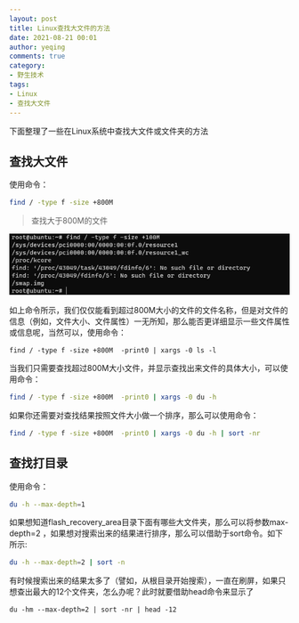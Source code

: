 ```yaml
---
layout: post
title: Linux查找大文件的方法
date: 2021-08-21 00:01
author: yeqing
comments: true
category:
- 野生技术
tags:
- Linux
- 查找大文件
---
```


下面整理了一些在Linux系统中查找大文件或文件夹的方法

## 查找大文件

使用命令：

```bash
find / -type f -size +800M
```

> 查找大于800M的文件

![image-20210821094154155](images/image-20210821094154155.png)

如上命令所示，我们仅仅能看到超过800M大小的文件的文件名称，但是对文件的信息（例如，文件大小、文件属性）一无所知，那么能否更详细显示一些文件属性或信息呢，当然可以，使用命令：

```bsah
find / -type f -size +800M  -print0 | xargs -0 ls -l
```

当我们只需要查找超过800M大小文件，并显示查找出来文件的具体大小，可以使用命令：

```bash
find / -type f -size +800M  -print0 | xargs -0 du -h
```

如果你还需要对查找结果按照文件大小做一个排序，那么可以使用命令：

```bash
find / -type f -size +800M  -print0 | xargs -0 du -h | sort -nr
```

##  查找打目录

使用命令：

```bash
du -h --max-depth=1
```

如果想知道flash_recovery_area目录下面有哪些大文件夹，那么可以将参数max-depth=2 ，如果想对搜索出来的结果进行排序，那么可以借助于sort命令。如下所示:

```bash
du -h --max-depth=2 | sort -n
```

有时候搜索出来的结果太多了（譬如，从根目录开始搜索），一直在刷屏，如果只想查出最大的12个文件夹，怎么办呢？此时就要借助head命令来显示了

```bahs
du -hm --max-depth=2 | sort -nr | head -12
```


